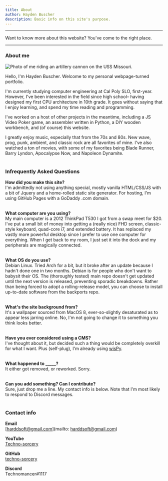 ```yaml
---
title: About
author: Hayden Buscher
description: Basic info on this site's purpose.
---
```


<div class="border header">
<hr>
<p>Want to know more about this website? You've come to the right place.
</p>
<hr>
</div>

### About me
<p><img style="max-height:225px" src="img/me.png" alt="Photo of me riding an artillery cannon on the USS Missouri."></p>

Hello, I'm Hayden Buscher. Welcome to my personal webpage-turned portfolio.

I'm currently studying computer engineering at Cal Poly SLO, first-year. However, I've been interested in the field since high school– having designed my first CPU architecture in 10th grade. It goes without saying that I enjoy learning, and spend my time reading and programming.

I've worked on a host of other projects in the meantime, including a JS Video Poker game, an assembler written in Python, a DIY wooden workbench, and (of course) this website.

I greatly enjoy music, especially that from the 70s and 80s. New wave, prog, punk, ambient, and classic rock are all favorites of mine. I've also watched a ton of movies, with some of my favorites being Blade Runner, Barry Lyndon, Apocalypse Now, and Napoleon Dynamite.<br><br>

### Infrequently Asked Questions

**How did you make this site?**  
I'm admittedly not using anything special, mostly vanilla HTML/CSS/JS with a bit of Jquery and a home-rolled static site generator. For hosting, I'm using GitHub Pages with a GoDaddy .com domain.<br><br>

**What computer are you using?**  
My main computer is a 2012 ThinkPad T530 I got from a swap meet for $20. I've put a small bit of money into getting a (really nice) FHD screen, classic-style keyboard, quad-core i7, and extended battery. It has replaced my vastly more powerful desktop since I prefer to use one computer for everything. When I get back to my room, I just set it into the dock and my peripherals are magically connected.<br><br>

**What OS do you use?**  
Debian Linux. Tried Arch for a bit, but it broke after an update because I hadn't done one in two months. Debian is for people who don't want to babysit their OS. The (thoroughly tested) main repo doesn't get updated until the next version is released, preventing sporadic breakdowns. Rather than being forced to adopt a rolling-release model, you can choose to install up-to-date software from the backports repo.<br><br>

**What's the site background from?**  
It's a wallpaper sourced from MacOS 8, ever-so-slightly desaturated as to appear less jarring online. No, I'm not going to change it to something you think looks better.<br><br>

**Have you ever considered using a CMS?**  
I've thought about it, but decided such a thing would be completely overkill for what I want. Plus (self-plug), I'm already using [wisPy](/projects/wispy.html).<br><br>

**What happened to _____?**  
It either got removed, or reworked. Sorry.<br><br>

**Can you add something? Can I contribute?**  
Sure, just drop me a line. My contact info is below. Note that I'm most likely to respond to Discord messages.<br><br>

### Contact info

**Email**<br>
[harddsoft@gmail.com](mailto: harddsoft@gmail.com)

**YouTube**<br>
[Techno-sorcery](https://www.youtube.com/channel/UC0kihtgYtJHA7ZHQloiz2jA)

**GitHub**<br>
[techno-sorcery](https://github.com/techno-sorcery)

**Discord**<br>
Technomancer#1117